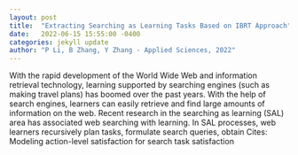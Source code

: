 ```yaml
---
layout: post
title:  "Extracting Searching as Learning Tasks Based on IBRT Approach"
date:   2022-06-15 15:55:00 -0400
categories: jekyll update
author: "P Li, B Zhang, Y Zhang - Applied Sciences, 2022"
---
```

With the rapid development of the World Wide Web and information retrieval technology, learning supported by searching engines (such as making travel plans) has boomed over the past years. With the help of search engines, learners can easily retrieve and find large amounts of information on the web. Recent research in the searching as learning (SAL) area has associated web searching with learning. In SAL processes, web learners recursively plan tasks, formulate search queries, obtain 
Cites: Modeling action-level satisfaction for search task satisfaction